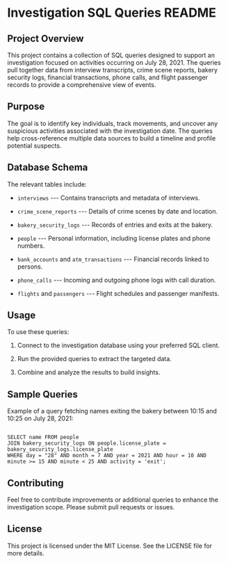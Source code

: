 # Investigation SQL Queries README



## Project Overview

This project contains a collection of SQL queries designed to support an investigation focused on activities occurring on July 28, 2021. The queries pull together data from interview transcripts, crime scene reports, bakery security logs, financial transactions, phone calls, and flight passenger records to provide a comprehensive view of events.

## Purpose

The goal is to identify key individuals, track movements, and uncover any suspicious activities associated with the investigation date. The queries help cross-reference multiple data sources to build a timeline and profile potential suspects.

## Database Schema

The relevant tables include:

- `interviews` --- Contains transcripts and metadata of interviews.

- `crime_scene_reports` --- Details of crime scenes by date and location.

- `bakery_security_logs` --- Records of entries and exits at the bakery.

- `people` --- Personal information, including license plates and phone numbers.

- `bank_accounts` and `atm_transactions` --- Financial records linked to persons.

- `phone_calls` --- Incoming and outgoing phone logs with call duration.

- `flights` and `passengers` --- Flight schedules and passenger manifests.

## Usage

To use these queries:

1. Connect to the investigation database using your preferred SQL client.

2. Run the provided queries to extract the targeted data.

3. Combine and analyze the results to build insights.

## Sample Queries

Example of a query fetching names exiting the bakery between 10:15 and 10:25 on July 28, 2021:

```

SELECT name FROM people
JOIN bakery_security_logs ON people.license_plate = bakery_security_logs.license_plate
WHERE day = "28" AND month = 7 AND year = 2021 AND hour = 10 AND minute >= 15 AND minute < 25 AND activity = 'exit';

```

## Contributing

Feel free to contribute improvements or additional queries to enhance the investigation scope. Please submit pull requests or issues.

## License

This project is licensed under the MIT License. See the LICENSE file for more details.
